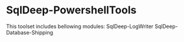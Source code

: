 # SqlDeep-PowershellTools

This toolset includes bellowing modules:
  SqlDeep-LogWriter
  SqlDeep-Database-Shipping

